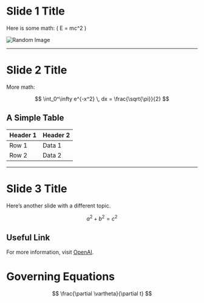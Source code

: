 # Slide 1 Title

Here is some math: \( E = mc^2 \)

![Random Image](https://images.unsplash.com/photo-1727412800268-309a3c7343d7?q=80&w=2670&auto=format&fit=crop&ixlib=rb-4.0.3&ixid=M3wxMjA3fDB8MHxwaG90by1wYWdlfHx8fGVufDB8fHx8fA%3D%3D)

---

# Slide 2 Title

More math:

$$ 
\int_0^\infty e^{-x^2} \, dx = \frac{\sqrt{\pi}}{2} 
$$

## A Simple Table

| Header 1 | Header 2 |
|----------|----------|
| Row 1    | Data 1   |
| Row 2    | Data 2   |

---

# Slide 3 Title

Here’s another slide with a different topic.

$$
a^2 + b^2 = c^2
$$

## Useful Link

For more information, visit [OpenAI](https://www.openai.com).

# Governing Equations 

$$
\frac{\partial \vartheta}{\partial t}
$$
